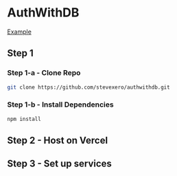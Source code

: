 # AuthWithDB

[Example]('https://authwithdb-gamma.vercel.app')

## Step 1

### Step 1-a - Clone Repo

```bash
git clone https://github.com/stevexero/authwithdb.git
```

### Step 1-b - Install Dependencies

```bash
npm install
```

## Step 2 - Host on Vercel

## Step 3 - Set up services
